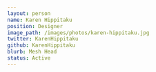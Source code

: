 ```yaml
---
layout: person
name: Karen Hippitaku
position: Designer
image_path: /images/photos/karen-hippitaku.jpg
twitter: KarenHippitaku
github: KarenHippitaku
blurb: Mesh Head
status: Active
---
```

